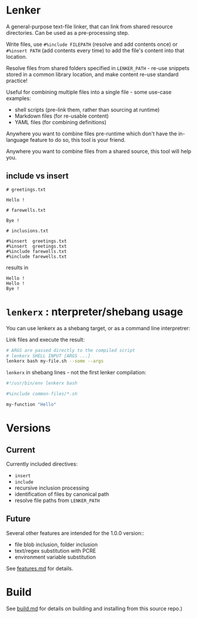 # Lenker

A general-purpose text-file linker, that can link from shared resource directories. Can be used as a pre-processing step.

Write files, use `#%include FILEPATH` (resolve and add contents once) or `#%insert PATH` (add contents every time) to add the file's content into that location.

Resolve files from shared folders specified in `LENKER_PATH` - re-use snippets stored in a common library location, and make content re-use standard practice!

Useful for combining multiple files into a single file - some use-case examples:

* shell scripts (pre-link them, rather than sourcing at runtime)
* Markdown files (for re-usable content)
* YAML files (for combining definitions)

Anywhere you want to combine files pre-runtime which don't have the in-language feature to do so, this tool is your friend.

Anywhere you want to combine files from a shared source, this tool will help you.

## include vs insert

```
# greetings.txt

Hello !
```

```
# farewells.txt

Bye !
```

```
# inclusions.txt

#%insert  greetings.txt
#%insert  greetings.txt
#%include farewells.txt
#%include farewells.txt
```

results in

```
Hello !
Hello !
Bye !
```

# `lenkerx` : nterpreter/shebang usage

You can use lenkerx as a shebang target, or as a command line interpretrer:

Link files and execute the result:

```sh
# ARGS are passed directly to the compiled script
# lenkerx SHELL INPUT [ARGS ...]
lenkerx bash my-file.sh --some --args
```

`lenkerx` in shebang lines - not the first lenker compilation:

```sh
#!/usr/bin/env lenkerx bash

#%include common-files/*.sh

my-function "Hello"

```

# Versions

## Current

Currently included directives:

* `insert`
* `include`
* recursive inclusion processing
* identification of files by canonical path
* resolve file paths from `LENKER_PATH`

## Future

Several other features are intended for the 1.0.0 version::

* file blob inclusion, folder inclusion
* text/regex substitution with PCRE
* environment variable substitution

See [features.md](docs/features.md) for details.

# Build

See [build.md](docs/build.md) for details on building and installing from this source repo.)

